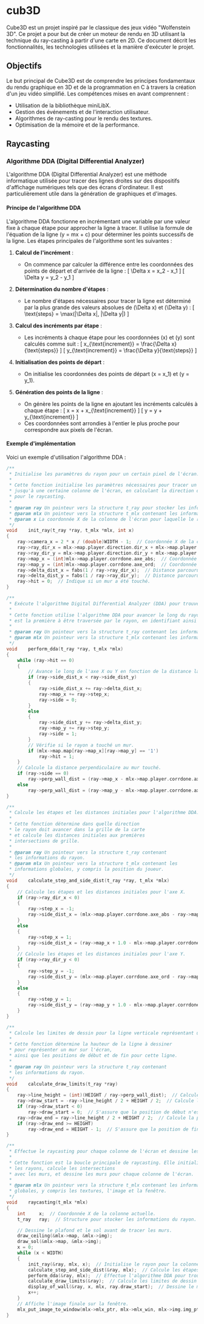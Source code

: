 # cub3D
Cube3D est un projet inspiré par le classique des jeux vidéo "Wolfenstein 3D". Ce projet a pour but de créer un moteur de rendu en 3D utilisant la technique du ray-casting à partir d'une carte en 2D. Ce document décrit les fonctionnalités, les technologies utilisées et la manière d'exécuter le projet.

## Objectifs
Le but principal de Cube3D est de comprendre les principes fondamentaux du rendu graphique en 3D et de la programmation en C 
à travers la création d'un jeu vidéo simplifié. Les compétences mises en avant comprennent :

- Utilisation de la bibliothèque miniLibX.
- Gestion des événements et de l'interaction utilisateur.
- Algorithmes de ray-casting pour le rendu des textures.
- Optimisation de la mémoire et de la performance.
## Raycasting
### Algorithme DDA (Digital Differential Analyzer)

L'algorithme DDA (Digital Differential Analyzer) est une méthode informatique utilisée pour tracer des lignes droites sur des dispositifs d'affichage numériques tels que des écrans d'ordinateur. Il est particulièrement utile dans la génération de graphiques et d'images.

#### Principe de l'algorithme DDA

L'algorithme DDA fonctionne en incrémentant une variable par une valeur fixe à chaque étape pour approcher la ligne à tracer. Il utilise la formule de l'équation de la ligne \(y = mx + c\) pour déterminer les points successifs de la ligne. Les étapes principales de l'algorithme sont les suivantes :

1. **Calcul de l'incrément** :
   - On commence par calculer la différence entre les coordonnées des points de départ et d'arrivée de la ligne : 
     \[
     \Delta x = x_2 - x_1
     \]
     \[
     \Delta y = y_2 - y_1
     \]

2. **Détermination du nombre d'étapes** :
   - Le nombre d'étapes nécessaires pour tracer la ligne est déterminé par la plus grande des valeurs absolues de \(\Delta x\) et \(\Delta y\) :
     \[
     \text{steps} = \max(|\Delta x|, |\Delta y|)
     \]

3. **Calcul des incréments par étape** :
   - Les incréments à chaque étape pour les coordonnées \(x\) et \(y\) sont calculés comme suit :
     \[
     x_{\text{increment}} = \frac{\Delta x}{\text{steps}}
     \]
     \[
     y_{\text{increment}} = \frac{\Delta y}{\text{steps}}
     \]

4. **Initialisation des points de départ** :
   - On initialise les coordonnées des points de départ \(x = x_1\) et \(y = y_1\).

5. **Génération des points de la ligne** :
   - On génère les points de la ligne en ajoutant les incréments calculés à chaque étape :
     \[
     x = x + x_{\text{increment}}
     \]
     \[
     y = y + y_{\text{increment}}
     \]
   - Ces coordonnées sont arrondies à l'entier le plus proche pour correspondre aux pixels de l'écran.

#### Exemple d'implémentation

Voici un exemple d'utilisation l'algorithme DDA :
```.c
/**
 * Initialise les paramètres du rayon pour un certain pixel de l'écran.
 *
 * Cette fonction initialise les paramètres nécessaires pour tracer un rayon depuis la position du joueur
 * jusqu'à une certaine colonne de l'écran, en calculant la direction du rayon et d'autres paramètres nécessaires
 * pour le raycasting.
 *
 * @param ray Un pointeur vers la structure t_ray pour stocker les informations du rayon.
 * @param mlx Un pointeur vers la structure t_mlx contenant les informations globales, y compris le joueur et la carte.
 * @param x La coordonnée X de la colonne de l'écran pour laquelle le rayon est initialisé.
 */
void	init_ray(t_ray *ray, t_mlx *mlx, int x)
{
	ray->camera_x = 2 * x / (double)WIDTH - 1;  // Coordonnée X de la caméra dans l'espace de la caméra.
	ray->ray_dir_x = mlx->map.player.direction.dir_x + mlx->map.player.camera.planex * ray->camera_x;
	ray->ray_dir_y = mlx->map.player.direction.dir_y + mlx->map.player.camera.planey * ray->camera_x;
	ray->map_x = (int)mlx->map.player.corrdone.axe_abs;  // Coordonnée X sur la carte.
	ray->map_y = (int)mlx->map.player.corrdone.axe_ord;  // Coordonnée Y sur la carte.
	ray->delta_dist_x = fabs(1 / ray->ray_dir_x);  // Distance parcourue dans le monde réel pour passer d'un côté X à l'autre.
	ray->delta_dist_y = fabs(1 / ray->ray_dir_y);  // Distance parcourue dans le monde réel pour passer d'un côté Y à l'autre.
	ray->hit = 0;  // Indique si un mur a été touché.
}

/**
 * Exécute l'algorithme Digital Differential Analyzer (DDA) pour trouver la première intersection de mur.
 *
 * Cette fonction utilise l'algorithme DDA pour avancer le long du rayon et déterminer quelle case de la carte
 * est la première à être traversée par le rayon, en identifiant ainsi la distance perpendiculaire au mur.
 *
 * @param ray Un pointeur vers la structure t_ray contenant les informations du rayon.
 * @param mlx Un pointeur vers la structure t_mlx contenant les informations globales, y compris la carte.
 */
void	perform_dda(t_ray *ray, t_mlx *mlx)
{
	while (ray->hit == 0)
	{
		// Avance le long de l'axe X ou Y en fonction de la distance la plus courte.
		if (ray->side_dist_x < ray->side_dist_y)
		{
			ray->side_dist_x += ray->delta_dist_x;
			ray->map_x += ray->step_x;
			ray->side = 0;
		}
		else
		{
			ray->side_dist_y += ray->delta_dist_y;
			ray->map_y += ray->step_y;
			ray->side = 1;
		}
		// Vérifie si le rayon a touché un mur.
		if (mlx->map.map[ray->map_x][ray->map_y] == '1')
			ray->hit = 1;
	}
	// Calcule la distance perpendiculaire au mur touché.
	if (ray->side == 0)
		ray->perp_wall_dist = (ray->map_x - mlx->map.player.corrdone.axe_abs + (1 - ray->step_x) / 2) / ray->ray_dir_x;
	else
		ray->perp_wall_dist = (ray->map_y - mlx->map.player.corrdone.axe_ord + (1 - ray->step_y) / 2) / ray->ray_dir_y;
}

/**
 * Calcule les étapes et les distances initiales pour l'algorithme DDA.
 *
 * Cette fonction détermine dans quelle direction
 * le rayon doit avancer dans la grille de la carte
 * et calcule les distances initiales aux premières
 * intersections de grille.
 *
 * @param ray Un pointeur vers la structure t_ray contenant
 * les informations du rayon.
 * @param mlx Un pointeur vers la structure t_mlx contenant les
 * informations globales, y compris la position du joueur.
 */
void	calculate_step_and_side_dist(t_ray *ray, t_mlx *mlx)
{
	// Calcule les étapes et les distances initiales pour l'axe X.
	if (ray->ray_dir_x < 0)
	{
		ray->step_x = -1;
		ray->side_dist_x = (mlx->map.player.corrdone.axe_abs - ray->map_x) * ray->delta_dist_x;
	}
	else
	{
		ray->step_x = 1;
		ray->side_dist_x = (ray->map_x + 1.0 - mlx->map.player.corrdone.axe_abs) * ray->delta_dist_x;
	}
	// Calcule les étapes et les distances initiales pour l'axe Y.
	if (ray->ray_dir_y < 0)
	{
		ray->step_y = -1;
		ray->side_dist_y = (mlx->map.player.corrdone.axe_ord - ray->map_y) * ray->delta_dist_y;
	}
	else
	{
		ray->step_y = 1;
		ray->side_dist_y = (ray->map_y + 1.0 - mlx->map.player.corrdone.axe_ord) * ray->delta_dist_y;
	}
}

/**
 * Calcule les limites de dessin pour la ligne verticale représentant un mur.
 *
 * Cette fonction détermine la hauteur de la ligne à dessiner
 * pour représenter un mur sur l'écran,
 * ainsi que les positions de début et de fin pour cette ligne.
 *
 * @param ray Un pointeur vers la structure t_ray contenant
 * les informations du rayon.
 */
void	calculate_draw_limits(t_ray *ray)
{
	ray->line_height = (int)(HEIGHT / ray->perp_wall_dist);  // Calcule la hauteur de la ligne en fonction de la distance au mur.
	ray->draw_start = -ray->line_height / 2 + HEIGHT / 2;  // Calcule la position de début du dessin.
	if (ray->draw_start < 0)
		ray->draw_start = 0;  // S'assure que la position de début n'est pas hors de l'écran.
	ray->draw_end = ray->line_height / 2 + HEIGHT / 2;  // Calcule la position de fin du dessin.
	if (ray->draw_end >= HEIGHT)
		ray->draw_end = HEIGHT - 1;  // S'assure que la position de fin n'est pas hors de l'écran.
}

/**
 * Effectue le raycasting pour chaque colonne de l'écran et dessine les murs.
 *
 * Cette fonction est la boucle principale de raycasting. Elle initialise
 * les rayons, calcule les intersections
 * avec les murs, et dessine les murs pour chaque colonne de l'écran.
 *
 * @param mlx Un pointeur vers la structure t_mlx contenant les informations
 * globales, y compris les textures, l'image et la fenêtre.
 */
void	raycasting(t_mlx *mlx)
{
	int		x;  // Coordonnée X de la colonne actuelle.
	t_ray	ray;  // Structure pour stocker les informations du rayon.

	// Dessine le plafond et le sol avant de tracer les murs.
	draw_ceiling(&mlx->map, &mlx->img);
	draw_sol(&mlx->map, &mlx->img);
	x = 0;
	while (x < WIDTH)
	{
		init_ray(&ray, mlx, x);  // Initialise le rayon pour la colonne actuelle.
		calculate_step_and_side_dist(&ray, mlx);  // Calcule les étapes et les distances initiales.
		perform_dda(&ray, mlx);  // Effectue l'algorithme DDA pour trouver les intersections de mur.
		calculate_draw_limits(&ray);  // Calcule les limites de dessin pour le mur.
		display_of_wall(&ray, x, mlx, ray.draw_start);  // Dessine le mur pour la colonne actuelle.
		x++;
	}
	// Affiche l'image finale sur la fenêtre.
	mlx_put_image_to_window(mlx->mlx_ptr, mlx->mlx_win, mlx->img.img_ptr, 0, 0);
}
```
